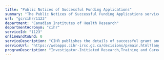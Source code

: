 ```yaml
---
title: "Public Notices of Successful Funding Applications"
summary: "The Public Notices of Successful Funding Applications service from Canadian Institutes of Health Research is not available end-to-end online, according to the GC Service Inventory."
url: "gc/cihr/1123"
department: "Canadian Institutes of Health Research"
departmentAcronym: "cihr"
serviceId: "1123"
onlineEndtoEnd: 0
serviceDescription: "CIHR publishes the details of successful grant and award applications on the CIHR website in a searchable database. Decision timelines vary by competition."
serviceUrl: "https://webapps.cihr-irsc.gc.ca/decisions/p/main.html?lang=en#sort=namesort%20asc&start=0&rows=20"
programDescription: "Investigator-Initiated Research,Training and Career Support,Research in Priority Areas"
---
```

